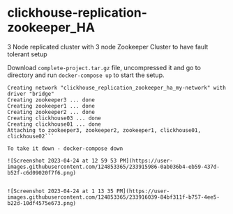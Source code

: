 # clickhouse-replication-zookeeper_HA
3 Node replicated cluster with 3 node Zookeeper Cluster to have fault tolerant setup

Download `complete-project.tar.gz` file, uncompressed it and go to directory and run `docker-compose up` to start the setup.

```root@ip-10-0-6-24:~/ashwini_work/clickhouse_Ashwini/clickhouse_replication_zookeeper_HA# docker-compose up
Creating network "clickhouse_replication_zookeeper_ha_my-network" with driver "bridge"
Creating zookeeper3 ... done
Creating zookeeper1 ... done
Creating zookeeper2 ... done
Creating clickhouse03 ... done
Creating clickhouse01 ... done
Attaching to zookeeper3, zookeeper2, zookeeper1, clickhouse01, clickhouse02```

To take it down - docker-compose down

![Screenshot 2023-04-24 at 12 59 53 PM](https://user-images.githubusercontent.com/124853365/233915986-0ab036b4-eb59-437d-b52f-c6d09020f7f6.png)


![Screenshot 2023-04-24 at 1 13 35 PM](https://user-images.githubusercontent.com/124853365/233916039-84bf311f-b757-4ee5-b22d-10df4575e673.png)
